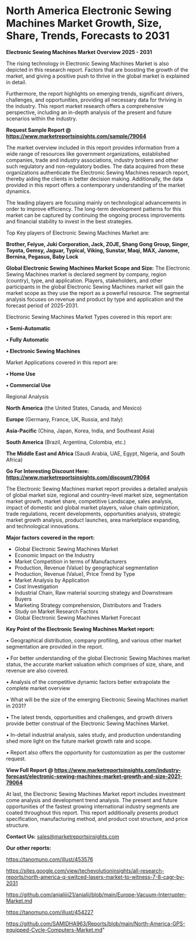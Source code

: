 # North America Electronic Sewing Machines Market Growth, Size, Share, Trends, Forecasts to 2031

<Strong> Electronic Sewing Machines Market Overview 2025 - 2031</strong>

The rising technology in Electronic Sewing Machines Market is also depicted in this research report. Factors that are boosting the growth of the market, and giving a positive push to thrive in the global market is explained in detail.

Furthermore, the report highlights on emerging trends, significant drivers, challenges, and opportunities, providing all necessary data for thriving in the industry. This report market research offers a comprehensive perspective, including an in-depth analysis of the present and future scenarios within the industry.

<strong>Request Sample Report @ <a href=https://www.marketreportsinsights.com/sample/79064>https://www.marketreportsinsights.com/sample/79064</a></strong>

The market overview included in this report provides information from a wide range of resources like government organizations, established companies, trade and industry associations, industry brokers and other such regulatory and non-regulatory bodies. The data acquired from these organizations authenticate the Electronic Sewing Machines research report, thereby aiding the clients in better decision making. Additionally, the data provided in this report offers a contemporary understanding of the market dynamics.

The leading players are focusing mainly on technological advancements in order to improve efficiency. The long-term development patterns for this market can be captured by continuing the ongoing process improvements and financial stability to invest in the best strategies.

Top Key players of Electronic Sewing Machines Market are:

<strong>Brother, Feiyue, Juki Corporation, Jack, ZOJE, Shang Gong Group, Singer, Toyota, Gemsy, Jaguar, Typical, Viking, Sunstar, Maqi, MAX, Janome, Bernina, Pegasus, Baby Lock</strong>

<strong><b>Global Electronic Sewing Machines Market Scope and Size:</b></strong>
The Electronic Sewing Machines market is declared segment by company, region (country), type, and application. Players, stakeholders, and other participants in the global Electronic Sewing Machines market will gain the market scope as they use the report as a powerful resource. The segmental analysis focuses on revenue and product by type and application and the forecast period of 2025-2031.

Electronic Sewing Machines Market Types covered in this report are:

<strong>• Semi-Automatic

• Fully Automatic

• Electronic Sewing Machines</strong>

Market Applications covered in this report are:

<strong>• Home Use

• Commercial Use</strong> 

Regional Analysis

<strong>North America</strong> (the United States, Canada, and Mexico)

<strong>Europe</strong> (Germany, France, UK, Russia, and Italy)

<strong>Asia-Pacific</strong> (China, Japan, Korea, India, and Southeast Asia)

<strong>South America</strong> (Brazil, Argentina, Colombia, etc.)

<strong>The Middle East and Africa</strong> (Saudi Arabia, UAE, Egypt, Nigeria, and South Africa)

<strong>Go For Interesting Discount Here: <a href=https://www.marketreportsinsights.com/discount/79064>https://www.marketreportsinsights.com/discount/79064</a></strong>

The Electronic Sewing Machines market report provides a detailed analysis of global market size, regional and country-level market size, segmentation market growth, market share, competitive Landscape, sales analysis, impact of domestic and global market players, value chain optimization, trade regulations, recent developments, opportunities analysis, strategic market growth analysis, product launches, area marketplace expanding, and technological innovations.

<strong><b>Major factors covered in the report:</b></strong>
<ul>
  <li>Global Electronic Sewing Machines Market </li>
  <li>Economic Impact on the Industry</li>
  <li>Market Competition in terms of Manufacturers</li>
  <li>Production, Revenue (Value) by geographical segmentation</li>
  <li>Production, Revenue (Value), Price Trend by Type</li>
  <li>Market Analysis by Application</li>
  <li>Cost Investigation</li>
  <li>Industrial Chain, Raw material sourcing strategy and Downstream Buyers</li>
  <li>Marketing Strategy comprehension, Distributors and Traders</li>
  <li>Study on Market Research Factors</li>
  <li>Global Electronic Sewing Machines Market Forecast</li>
</ul>

<strong><b>Key Point of the Electronic Sewing Machines Market report:</b></strong>

• Geographical distribution, company profiling, and various other market segmentation are provided in the report.

• For better understanding of the global Electronic Sewing Machines market status, the accurate market valuation which comprises of size, share, and revenue are also covered.

• Analysis of the competitive dynamic factors better extrapolate the complete market overview

• What will be the size of the emerging Electronic Sewing Machines market in 2031?

• The latest trends, opportunities and challenges, and growth drivers provide better construal of the Electronic Sewing Machines Market.

• In-detail industrial analysis, sales study, and production understanding shed more light on the future market growth rate and scope.

• Report also offers the opportunity for customization as per the customer request.

<strong><b>View Full Report @ <a href=https://www.marketreportsinsights.com/industry-forecast/electronic-sewing-machines-market-growth-and-size-2021-79064>https://www.marketreportsinsights.com/industry-forecast/electronic-sewing-machines-market-growth-and-size-2021-79064</a></b></strong>


At last, the Electronic Sewing Machines Market report includes investment come analysis and development trend analysis. The present and future opportunities of the fastest growing international industry segments are coated throughout this report. This report additionally presents product specification, manufacturing method, and product cost structure, and price structure.

<strong>Contact Us:</strong>
sales@marketreportsinsights.com

<strong>Our other reports:</strong>

<a href=https://tanomuno.com/illust/453576>https://tanomuno.com/illust/453576</a>

<a href=https://sites.google.com/view/techevolutioninsights/all-research-reports/north-america-q-switced-lasers-market-to-witness-7-8-cagr-by-2031>https://sites.google.com/view/techevolutioninsights/all-research-reports/north-america-q-switced-lasers-market-to-witness-7-8-cagr-by-2031</a>

<a href=https://github.com/anjaliiii21/anjalii/blob/main/Europe-Vacuum-Interrupter-Market.md>https://github.com/anjaliiii21/anjalii/blob/main/Europe-Vacuum-Interrupter-Market.md</a>

<a href=https://tanomuno.com/illust/454227>https://tanomuno.com/illust/454227</a>

<a href=https://github.com/SAMIDHA963/Reports/blob/main/North-America-GPS-equipped-Cycle-Computers-Market.md>https://github.com/SAMIDHA963/Reports/blob/main/North-America-GPS-equipped-Cycle-Computers-Market.md</a>"

